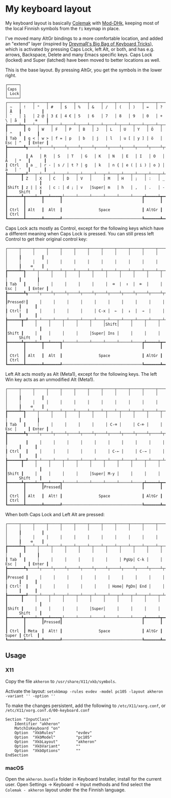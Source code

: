 # My keyboard layout

My keyboard layout is basically [Colemak] with [Mod-DHk], keeping most
of the local Finnish symbols from the `fi` keymap in place.

I've moved many AltGr bindings to a more comfortable location, and
added an "extend" layer (inspired by [DreymaR's Big Bag of Keyboard
Tricks]), which is activated by pressing Caps Lock, left Alt, or both,
and has e.g. arrows, Backspace, Delete and many Emacs specific keys.
Caps Lock (locked) and Super (latched) have been moved to better locations as
well.

This is the base layout. By pressing AltGr, you get the symbols in the lower right.
```
┌─────┐
│Caps │
│ Lock│
└─────┘
┌─────┬─────┬─────┬─────┬─────┬─────┬─────┬─────┬─────┬─────┬─────┬─────┬─────┲━━━━━━━━━┓
│ ~   │ !   │ "   │ #   │ $   │ %   │ &   │ /   │ (   │ )   │ =   │ ?   │ Å   ┃         ┃
│ `   │ 1   │ 2 @ │ 3 £ │ 4 € │ 5   | 6   │ 7   │ 8   │ 9   │ 0   │ + \ │ å   ┃    ⌫    ┃
┢━━━━━┷━┱───┴─┬───┴─┬───┴─┬───┴─┬───┴─┬───┴─┬───┴─┬───┴─┬───┴─┬───┴─┬───┴─┬───┺━┳━━━━━━━┫
┃       ┃ Q   │ W   │ F   │ P   │ B   │ J   │ L   │ U   │ Y   │ Ö   │     │ ^   ┃       ┃
┃ Tab   ┃ q < │ w > │ f = │ p   │ b   │ j   │ l   │ u [ │ y ] │ ö   │ Esc │ ^   ┃ Enter ┃
┣━━━━━━━┻┱────┴┬────┴┬────┴┬────┴┬────┴┬────┴┬────┴┬────┴┬────┴┬────┴┬────┴┬────┺┓      ┃
┃        ┃ A   │ R   │ S   │ T   │ G   │ K   │ N   │ E   │ I   │ O   │ Ä   │ *   ┃      ┃
┃ Ctrl   ┃ a _ │ r - │ s / │ t ? │ g   │ k   │ n { │ e ( │ i ) │ o } │ ä   │ '   ┃      ┃
┣━━━━━━┳━┹───┬─┴───┬─┴───┬─┴───┬─┴───┬─┴───┬─┴───┬─┴───┬─┴───┬─┴───┬─┴───┲━┷━━━━━┻━━━━━━┫
┃      ┃ Z   │ X   │ C   │ D   │ V   │     | M   │ H   │ ;   │ :   │ _   ┃              ┃
┃Shift ┃ z | │ x   │ c : │ d ; │ v   │Super│ m   │ h   │ ,   │ .   │ -   ┃     Shift    ┃
┣━━━━━━┻┳━━━━┷━━┳━━┷━━━━┱┴─────┴─────┴─────┴─────┴─────┴────┲┷━━━━━┷┳━━━━┻━━┳━━━━━━━┳━━━┛
┃       ┃       ┃       ┃                                   ┃       ┃       ┃       ┃
┃ Ctrl  ┃ Alt   ┃  Alt  ┃                Space              ┃ AltGr ┃       ┃ Ctrl  ┃
┗━━━━━━━┻━━━━━━━┻━━━━━━━┹───────────────────────────────────┺━━━━━━━┻━━━━━━━┻━━━━━━━┛
```

Caps Lock acts mostly as Control, except for the following keys which
have a different meaning when Caps Lock is pressed. You can still
press left Control to get their original control key:

```
┌─────┬─────┬─────┬─────┬─────┬─────┬─────┬─────┬─────┬─────┬─────┬─────┬─────┲━━━━━━━━━┓
│     │     │     │     │     │     │     │     │     │     │     │     │     ┃         ┃
│     │     │     │     │     │     │     │     │     │     │     │     │     ┃    ⌫    ┃
┢━━━━━┷━┱───┴─┬───┴─┬───┴─┬───┴─┬───┴─┬───┴─┬───┴─┬───┴─┬───┴─┬───┴─┬───┴─┬───┺━┳━━━━━━━┫
┃       ┃     │     │     │     │     │     │     │     │     │     │     │     ┃       ┃
┃ Tab   ┃     │     │     │     │     │     │  ⌫  │  ↑  │  ⌦  │     │ Esc │     ┃ Enter ┃
┣━━━━━━━┻┱────┴┬────┴┬────┴┬────┴┬────┴┬────┴┬────┴┬────┴┬────┴┬────┴┬────┴┬────┺┓      ┃
┃Pressed!┃     │     │     │     │     │     │     │     │     │     │     │     ┃      ┃
┃ Ctrl!  ┃     │     │     │     │     │ C-x │  ←  │  ↓  │  →  │     │     │     ┃      ┃
┣━━━━━━┳━┹───┬─┴───┬─┴───┬─┴───┬─┴───┬─┴───┬─┴───┬─┴───┬─┴───┬─┴───┬─┴───┲━┷━━━━━┻━━━━━━┫
┃      ┃     │     │     │     │     │     │Shift│     │     │     │     ┃              ┃
┃Shift ┃     │     │     │     │     │Super│ Ins │     │     │     │     ┃     Shift    ┃
┣━━━━━━┻┳━━━━┷━━┳━━┷━━━━┱┴─────┴─────┴─────┴─────┴─────┴────┲┷━━━━━┷┳━━━━┻━━┳━━━━━━━┳━━━┛
┃       ┃       ┃       ┃                                   ┃       ┃       ┃       ┃
┃ Ctrl  ┃ Alt   ┃  Alt  ┃                Space              ┃ AltGr ┃       ┃ Ctrl  ┃
┗━━━━━━━┻━━━━━━━┻━━━━━━━┹───────────────────────────────────┺━━━━━━━┻━━━━━━━┻━━━━━━━┛
```

Left Alt acts mostly as Alt (Meta1), except for the following keys.
The left Win key acts as an unmodified Alt (Meta1).

```
┌─────┬─────┬─────┬─────┬─────┬─────┬─────┬─────┬─────┬─────┬─────┬─────┬─────┲━━━━━━━━━┓
│     │     │     │     │     │     │     │     │     │     │     │     │     ┃         ┃
│     │     │     │     │     │     │     │     │     │     │     │     │     ┃    ⌫    ┃
┢━━━━━┷━┱───┴─┬───┴─┬───┴─┬───┴─┬───┴─┬───┴─┬───┴─┬───┴─┬───┴─┬───┴─┬───┴─┬───┺━┳━━━━━━━┫
┃       ┃     │     │     │     │     │     │     │     │     │     │     │     ┃       ┃
┃ Tab   ┃     │     │     │     │     │     │ C-⌫ │     │ C-⌦ │     │ Esc │     ┃ Enter ┃
┣━━━━━━━┻┱────┴┬────┴┬────┴┬────┴┬────┴┬────┴┬────┴┬────┴┬────┴┬────┴┬────┴┬────┺┓      ┃
┃        ┃     │     │     │     │     │     │     │     │     │     │     │     ┃      ┃
┃ Ctrl   ┃     │     │     │     │     │     │ C-← │     │ C-→ │     │     │     ┃      ┃
┣━━━━━━┳━┹───┬─┴───┬─┴───┬─┴───┬─┴───┬─┴───┬─┴───┬─┴───┬─┴───┬─┴───┬─┴───┲━┷━━━━━┻━━━━━━┫
┃      ┃     │     │     │     │     │     │     │     │     │     │     ┃              ┃
┃Shift ┃     │     │     │     │     │Super│ M-y │     │     │     │     ┃     Shift    ┃
┣━━━━━━┻┳━━━━┷━━┳━━┷━━━━┱┴─────┴─────┴─────┴─────┴─────┴────┲┷━━━━━┷┳━━━━┻━━┳━━━━━━━┳━━━┛
┃       ┃       ┃Pressed┃                                   ┃       ┃       ┃       ┃
┃ Ctrl  ┃ Alt   ┃  Alt! ┃                Space              ┃ AltGr ┃       ┃ Ctrl  ┃
┗━━━━━━━┻━━━━━━━┻━━━━━━━┹───────────────────────────────────┺━━━━━━━┻━━━━━━━┻━━━━━━━┛
```

When both Caps Lock and Left Alt are pressed:

```
┌─────┬─────┬─────┬─────┬─────┬─────┬─────┬─────┬─────┬─────┬─────┬─────┬─────┲━━━━━━━━━┓
│     │     │     │     │     │     │     │     │     │     │     │     │     ┃         ┃
│     │     │     │     │     │     │     │     │     │     │     │     │     ┃    ⌫    ┃
┢━━━━━┷━┱───┴─┬───┴─┬───┴─┬───┴─┬───┴─┬───┴─┬───┴─┬───┴─┬───┴─┬───┴─┬───┴─┬───┺━┳━━━━━━━┫
┃       ┃     │     │     │     │     │     │     │     │     │     │     │     ┃       ┃
┃ Tab   ┃     │     │     │     │     │     │     │ PgUp│ C-k │     │ Esc │     ┃ Enter ┃
┣━━━━━━━┻┱────┴┬────┴┬────┴┬────┴┬────┴┬────┴┬────┴┬────┴┬────┴┬────┴┬────┴┬────┺┓      ┃
┃Pressed ┃     │     │     │     │     │     │     │     │     │     │     │     ┃      ┃
┃ Ctrl!  ┃     │     │     │     │     │     │ Home│ PgDn│ End │     │     │     ┃      ┃
┣━━━━━━┳━┹───┬─┴───┬─┴───┬─┴───┬─┴───┬─┴───┬─┴───┬─┴───┬─┴───┬─┴───┬─┴───┲━┷━━━━━┻━━━━━━┫
┃      ┃     │     │     │     │     │     │     │     │     │     │     ┃              ┃
┃Shift ┃     │     │     │     │     │Super│     │     │     │     │     ┃     Shift    ┃
┣━━━━━━┻┳━━━━┷━━┳━━┷━━━━┱┴─────┴─────┴─────┴─────┴─────┴────┲┷━━━━━┷┳━━━━┻━━┳━━━━━━━┳━━━┛
┃       ┃       ┃Pressed┃                                   ┃       ┃       ┃       ┃
┃ Ctrl  ┃ Meta  ┃  Alt! ┃                Space              ┃ AltGr ┃ Super ┃ Ctrl  ┃
┗━━━━━━━┻━━━━━━━┻━━━━━━━┹───────────────────────────────────┺━━━━━━━┻━━━━━━━┻━━━━━━━┛
```

## Usage

### X11

Copy the file `akheron` to `/usr/share/X11/xkb/symbols`.

Activate the layout: `setxkbmap -rules evdev -model pc105 -layout
akheron -variant '' -option ''`

To make the changes persistent, add the following to
`/etc/X11/xorg.conf`, or `/etc/X11/xorg.conf.d/00-keyboard.conf`

```
Section "InputClass"
    Identifier "akheron"
    MatchIsKeyboard "on"
    Option  "XkbRules"         "evdev"
    Option  "XkbModel"         "pc105"
    Option  "XkbLayout"        "akheron"
    Option  "XkbVariant"       ""
    Option  "XkbOptions"       ""
EndSection
```

### macOS

Open the `akheron.bundle` folder in Keyboard Installer, install for the current
user. Open Settings -> Keyboard -> Input methods and find select the `Colemak -
akheron` layout under the the Finnish language.

[DreymaR's Big Bag of Keyboard Tricks]: https://github.com/DreymaR/BigBagKbdTrixXKB
[Colemak]: https://colemak.com
[Mod-DHk]: https://colemakmods.github.io/mod-dh/
